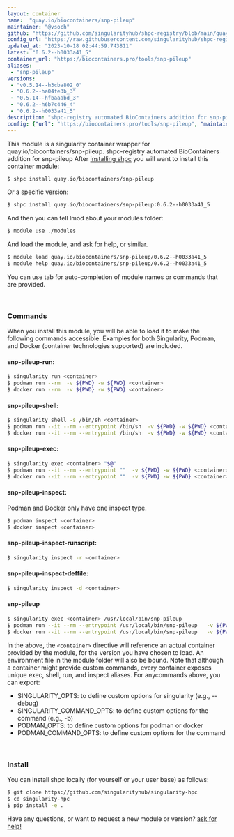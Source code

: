 ```yaml
---
layout: container
name:  "quay.io/biocontainers/snp-pileup"
maintainer: "@vsoch"
github: "https://github.com/singularityhub/shpc-registry/blob/main/quay.io/biocontainers/snp-pileup/container.yaml"
config_url: "https://raw.githubusercontent.com/singularityhub/shpc-registry/main/quay.io/biocontainers/snp-pileup/container.yaml"
updated_at: "2023-10-18 02:44:59.743811"
latest: "0.6.2--h0033a41_5"
container_url: "https://biocontainers.pro/tools/snp-pileup"
aliases:
 - "snp-pileup"
versions:
 - "v0.5.14--h3cba802_0"
 - "0.6.2--ha04fe3b_3"
 - "0.5.14--hfbaaabd_3"
 - "0.6.2--h6b7c446_4"
 - "0.6.2--h0033a41_5"
description: "shpc-registry automated BioContainers addition for snp-pileup"
config: {"url": "https://biocontainers.pro/tools/snp-pileup", "maintainer": "@vsoch", "description": "shpc-registry automated BioContainers addition for snp-pileup", "latest": {"0.6.2--h0033a41_5": "sha256:c4331f422a06659c9835625ff1d4c9f14f4e251462469556c5ac5d368cab10e1"}, "tags": {"v0.5.14--h3cba802_0": "sha256:6f12af3a6e7ed99bf43de20dc2c26e03e438e3ed30068faecae766dcf7ce37a2", "0.6.2--ha04fe3b_3": "sha256:f2c8cb1964035b0f985078f03a8cd2fbde6db8cba6c889965e3f64997e6b1c8b", "0.5.14--hfbaaabd_3": "sha256:227f90eefab84fa1eac5f5683081bff83ff6366d022348ce6e13ad0322d49f39", "0.6.2--h6b7c446_4": "sha256:682c605e127db6b056479e278b0240f90ce8380a5b40f8f808739464c2ba6c84", "0.6.2--h0033a41_5": "sha256:c4331f422a06659c9835625ff1d4c9f14f4e251462469556c5ac5d368cab10e1"}, "docker": "quay.io/biocontainers/snp-pileup", "aliases": {"snp-pileup": "/usr/local/bin/snp-pileup"}}
---
```


This module is a singularity container wrapper for quay.io/biocontainers/snp-pileup.
shpc-registry automated BioContainers addition for snp-pileup
After [installing shpc](#install) you will want to install this container module:


```bash
$ shpc install quay.io/biocontainers/snp-pileup
```

Or a specific version:

```bash
$ shpc install quay.io/biocontainers/snp-pileup:0.6.2--h0033a41_5
```

And then you can tell lmod about your modules folder:

```bash
$ module use ./modules
```

And load the module, and ask for help, or similar.

```bash
$ module load quay.io/biocontainers/snp-pileup/0.6.2--h0033a41_5
$ module help quay.io/biocontainers/snp-pileup/0.6.2--h0033a41_5
```

You can use tab for auto-completion of module names or commands that are provided.

<br>

### Commands

When you install this module, you will be able to load it to make the following commands accessible.
Examples for both Singularity, Podman, and Docker (container technologies supported) are included.

#### snp-pileup-run:

```bash
$ singularity run <container>
$ podman run --rm  -v ${PWD} -w ${PWD} <container>
$ docker run --rm  -v ${PWD} -w ${PWD} <container>
```

#### snp-pileup-shell:

```bash
$ singularity shell -s /bin/sh <container>
$ podman run --it --rm --entrypoint /bin/sh  -v ${PWD} -w ${PWD} <container>
$ docker run --it --rm --entrypoint /bin/sh  -v ${PWD} -w ${PWD} <container>
```

#### snp-pileup-exec:

```bash
$ singularity exec <container> "$@"
$ podman run --it --rm --entrypoint ""  -v ${PWD} -w ${PWD} <container> "$@"
$ docker run --it --rm --entrypoint ""  -v ${PWD} -w ${PWD} <container> "$@"
```

#### snp-pileup-inspect:

Podman and Docker only have one inspect type.

```bash
$ podman inspect <container>
$ docker inspect <container>
```

#### snp-pileup-inspect-runscript:

```bash
$ singularity inspect -r <container>
```

#### snp-pileup-inspect-deffile:

```bash
$ singularity inspect -d <container>
```


#### snp-pileup

```bash
$ singularity exec <container> /usr/local/bin/snp-pileup
$ podman run --it --rm --entrypoint /usr/local/bin/snp-pileup   -v ${PWD} -w ${PWD} <container> -c " $@"
$ docker run --it --rm --entrypoint /usr/local/bin/snp-pileup   -v ${PWD} -w ${PWD} <container> -c " $@"
```



In the above, the `<container>` directive will reference an actual container provided
by the module, for the version you have chosen to load. An environment file in the
module folder will also be bound. Note that although a container
might provide custom commands, every container exposes unique exec, shell, run, and
inspect aliases. For anycommands above, you can export:

 - SINGULARITY_OPTS: to define custom options for singularity (e.g., --debug)
 - SINGULARITY_COMMAND_OPTS: to define custom options for the command (e.g., -b)
 - PODMAN_OPTS: to define custom options for podman or docker
 - PODMAN_COMMAND_OPTS: to define custom options for the command

<br>

### Install

You can install shpc locally (for yourself or your user base) as follows:

```bash
$ git clone https://github.com/singularityhub/singularity-hpc
$ cd singularity-hpc
$ pip install -e .
```

Have any questions, or want to request a new module or version? [ask for help!](https://github.com/singularityhub/singularity-hpc/issues)